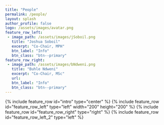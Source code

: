 ```yaml
---
title: "People"
permalink: /people/
layout: splash
author_profile: false
logo: /assets/images/avatar.png
feature_row_left:
 - image_path: /assets/images/jSoboil.png
   title: "Joshua Soboil"
   excerpt: "Co-Chair, MPH"
   btn_label: "Info"
   btn_class: "btn--primary"
feature_row_right:
 - image_path: /assets/images/bNdweni.png
   title: "Buhle Ndweni"
   excerpt: "Co-Chair, MSc"
   url:
   btn_label: "Info"
   btn_class: "btn--primary"
---
```

{% include feature_row id="intro" type="center" %}
{% include feature_row id="feature_row_left" type="left" width="200" height="200" %}
{% include feature_row id="feature_row_right" type="right" %}
{% include feature_row id="feature_row_left_2" type="left" %}
